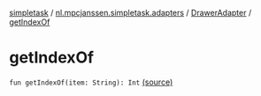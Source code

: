 [simpletask](../../index.md) / [nl.mpcjanssen.simpletask.adapters](../index.md) / [DrawerAdapter](index.md) / [getIndexOf](.)

# getIndexOf

`fun getIndexOf(item: String): Int` [(source)](https://github.com/mpcjanssen/simpletask-android/blob/master/src/main/java/nl/mpcjanssen/simpletask/adapters/DrawerAdapter.kt#L104)